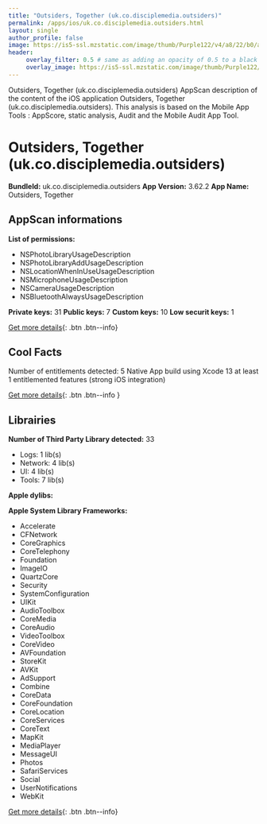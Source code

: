 ```yaml
---
title: "Outsiders, Together (uk.co.disciplemedia.outsiders)"
permalink: /apps/ios/uk.co.disciplemedia.outsiders.html
layout: single
author_profile: false
image: https://is5-ssl.mzstatic.com/image/thumb/Purple122/v4/a8/22/b0/a822b027-2d9f-67b7-fc1c-212b56872637/AppIcon-1x_U007emarketing-0-10-0-85-220.png/512x512bb.jpg
header: 
     overlay_filter: 0.5 # same as adding an opacity of 0.5 to a black background
     overlay_image: https://is5-ssl.mzstatic.com/image/thumb/Purple122/v4/a8/22/b0/a822b027-2d9f-67b7-fc1c-212b56872637/AppIcon-1x_U007emarketing-0-10-0-85-220.png/512x512bb.jpg
---
```

Outsiders, Together (uk.co.disciplemedia.outsiders) AppScan description of the content of the iOS application Outsiders, Together (uk.co.disciplemedia.outsiders). This analysis is based on the Mobile App Tools : AppScore, static analysis, Audit and the Mobile Audit App Tool.

# Outsiders, Together (uk.co.disciplemedia.outsiders)

**BundleId:** uk.co.disciplemedia.outsiders
**App Version:** 3.62.2
**App Name:** Outsiders, Together


## AppScan informations 

**List of permissions:** 
- NSPhotoLibraryUsageDescription
- NSPhotoLibraryAddUsageDescription
- NSLocationWhenInUseUsageDescription
- NSMicrophoneUsageDescription
- NSCameraUsageDescription
- NSBluetoothAlwaysUsageDescription
  
  
**Private keys:** 31
**Public keys:** 7
**Custom keys:** 10
**Low securit keys:** 1
  
[Get more details](/pricing.html){: .btn .btn--info}

## Cool Facts

Number of entitlements detected: 5
Native App
build using Xcode 13
at least 1 entitlemented features (strong iOS integration)
  
[Get more details](/pricing.html){: .btn .btn--info }

## Librairies 
**Number of Third Party Library detected:** 33
- Logs: 1 lib(s)
- Network: 4 lib(s)
- UI: 4 lib(s)
- Tools: 7 lib(s)


**Apple dylibs:**


**Apple System Library Frameworks:**
- Accelerate
- CFNetwork
- CoreGraphics
- CoreTelephony
- Foundation
- ImageIO
- QuartzCore
- Security
- SystemConfiguration
- UIKit
- AudioToolbox
- CoreMedia
- CoreAudio
- VideoToolbox
- CoreVideo
- AVFoundation
- StoreKit
- AVKit
- AdSupport
- Combine
- CoreData
- CoreFoundation
- CoreLocation
- CoreServices
- CoreText
- MapKit
- MediaPlayer
- MessageUI
- Photos
- SafariServices
- Social
- UserNotifications
- WebKit


  
[Get more details](/pricing.html){: .btn .btn--info}

